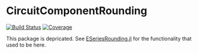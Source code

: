 # CircuitComponentRounding

<!---[![Stable](https://img.shields.io/badge/docs-stable-blue.svg)](https://KronosTheLate.github.io/CircuitComponentRounding.jl/stable)--->
<!---[![Dev](https://img.shields.io/badge/docs-dev-blue.svg)](https://KronosTheLate.github.io/CircuitComponentRounding.jl/dev)--->
[![Build Status](https://github.com/KronosTheLate/CircuitComponentRounding.jl/workflows/CI/badge.svg)](https://github.com/KronosTheLate/CircuitComponentRounding.jl/actions)
[![Coverage](https://codecov.io/gh/KronosTheLate/CircuitComponentRounding.jl/branch/master/graph/badge.svg)](https://codecov.io/gh/KronosTheLate/CircuitComponentRounding.jl)

This package is depricated. See [ESeriesRounding.jl](https://github.com/KronosTheLate/ESeriesRounding.jl) for the functionality that used to be here.

<!---
## Introduction
This package implements functions to round given values to the nearest standardized value for circuit components. The only set of standardized values currently implemented is the E-series. From [wikipedia](https://en.wikipedia.org/wiki/E_series_of_preferred_numbers):  
"The E series is a system of preferred numbers (also called preferred values) derived for use in electronic components. It consists of the E3, E6, E12, E24, E48, E96 and E192 series, where the number after the 'E' designates the quantity of value "steps" in each series. Although it is theoretically possible to produce components of any value, in practice the need for inventory simplification has led the industry to settle on the E series for resistors, capacitors, inductors, and zener diodes."

## The use case
You use theory and math to calculate a set of components to be used in some circuit, e.g. a control system. But producers only manufacture components at certain values, which are unlikely to match your calculations. This creates two problems:
1) Your calculated components are nowhere to be found among your real components. You then need to somehow figure out what is the best alternative.
2) If you simulate the system with your calculated values, it will use different parameters than your physical system, because the calculated values are not physically available.

To remedy the situation, simply round your calculated values to the nearest standardized ones. This is done with the `round` function from Jula base. The returned values can be directly plugged into your simulation, or the output can be formatted to better match common component labels.

## Examples

Lets start with loading the package.
```julia-REPL
Julia> using CircuitComponentRounding
```

And lets round a single value to the `E12` series:
```julia-REPL
julia> round(E12, 266)
270.0
```

The input can be a vector of values:
```julia-REPL
julia> vals = [3, 7e-7, 14e-2, 17e7]

julia> round(E12, vals)
4-element Vector{Any}:
 3.3
 8.2e-7
 0.15
 1.8e8
 ```

When having very large or very small values, some formatting would be nice. This is supplied by the `NumericIO.jl` package. The format is set with the third and final positional argument. Reccomended formats are `:SI` or `:ENG`:
```julia-REPL
julia> round(E12, vals, :SI)
4-element Vector{Any}:
 "3.30"
 "820n"
 "150m"
 "180M"

julia> round(E12, vals, :ENG)
4-element Vector{Any}:
 "3.30×10⁰"
 "820×10⁻⁹"
 "150×10⁻³"
 "180×10⁶"
```

## The E-series variables
This package defines all E-series as variables `E3`, `E6`, and so on, up to `E192`. To see the values in any series, you can:
1) Evaluate the variable, e.g. `E6`, and the values will be shown in your default IO stream, which changes depending of where you are excecuting your code (VSCode, Pluto, the REPL etc).
2) Call `print` on the variable, e.g. `print(E6)`, and the values will be printed in the REPL:
```julia-REPL
julia> print(E6)
Values in E6:
100   |   150   |   220
330   |   470   |   680
```

You can also access the values directly as a vector, by calling the `vals` field of the E-series:
```julia-REPL
julia> E3.vals
3-element Vector{Int64}:        
 100
 220
 470
```

## But what series should I round to?
To determine what series is available to you, you can do two thing:
1) Manually check for matches between the available components and a list of E-series values. To see all values in a given series, see the paragraph above.
2) Use the function `determine_E`.

Here is an example of how to use `determine_E`. Let's say that I can see a few component around, and I will use those to determine which E-series would contain them all:
```julia-REPL
julia> determine_E(220, 470, 680)
3-element Vector{Symbol}:
 :E6
 :E12
 :E24
```

There are 3 series that contain all the values given. Let's add some more information, and see if we can narrow it down to one:
```julia-REPL
julia> determine_E(220, 470, 680, 910)
1-element Vector{Symbol}:
 :E24
```

Great! Now the determined `E24` series can be used for future rounding.




## How the rounding is implemented
The rounded value has the smallest percentage error possible. This is done by finding the [geometric mean](https://en.wikipedia.org/wiki/Geometric_mean) of the 
two numbers in the given E-series ajecent to the given value (one smaller, one larger), and 
returning the E-series value on the same side of the mean value as the input value.

In other words, if the input value is larger than the geometric mean, the returned value was rounded up. 
If the given input is smaller than the geometric mean, the output was rounded down. Rounding in this case means taking the first bigger/smaller value in the E-series.

## Where do the values come from?
The values rounded to are found in the [wikipedia list](https://en.wikipedia.org/wiki/E_series_of_preferred_numbers#Lists) of E-series values. While this list ranges from 1 to 10, the values used are multiplied by 100 and converted to integers. The advantages are that integers are exact, in addition to being (opinion) faster and easier to read than floating point values.
  
## Feedback
As this is the first package of a relativly novice programmer, feedback and input on ways the package could be better are very welcome!

### ToDo

* Restructure package; split off into ESeries.jl and AbstractCircuitComponentRounding.jl
* Add support for rounding to other standards for electrical components.
--->
